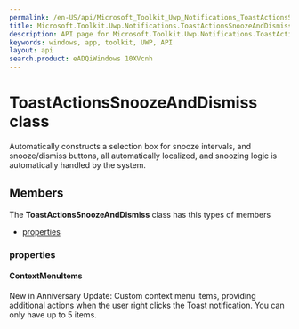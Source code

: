 ```yaml
---
permalink: /en-US/api/Microsoft_Toolkit_Uwp_Notifications_ToastActionsSnoozeAndDismiss.htm
title: Microsoft.Toolkit.Uwp.Notifications.ToastActionsSnoozeAndDismiss API 
description: API page for Microsoft.Toolkit.Uwp.Notifications.ToastActionsSnoozeAndDismiss
keywords: windows, app, toolkit, UWP, API
layout: api
search.product: eADQiWindows 10XVcnh
---
```



# ToastActionsSnoozeAndDismiss class

Automatically constructs a selection box for snooze intervals, and snooze/dismiss buttons, all automatically localized, and snoozing logic is automatically handled by the system.

## Members

The **ToastActionsSnoozeAndDismiss** class has this types of members

* [properties](#properties)

### properties

#### ContextMenuItems

New in Anniversary Update: Custom context menu items, providing additional actions when the user right clicks the Toast notification. You can only have up to 5 items.


